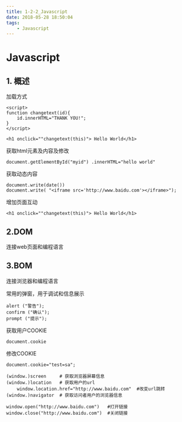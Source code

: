 ```yaml
---
title: 1-2-2_Javascript
date: 2018-05-28 18:50:04
tags: 
    - Javascript
---
```


# Javascript

## 1. 概述

加载方式
```
<script>
function changetext(id){
    id.innerHTML="THANK YOU!";
}
</script>

<h1 onclick=""changetext(this)"> Hello World</h1>
```

获取html元素及内容及修改
```
document.getElementById("myid") .innerHTML="hello world"
```

获取动态内容
```
document.write(date())
document.write( "<iframe src='http://www.baidu.com'></iframe>");
```

增加页面互动

```
<h1 onclick=""changetext(this)"> Hello World</h1>
```


## 2.DOM
连接web页面和编程语言

## 3.BOM
连接浏览器和编程语言

常用的弹窗，用于调试和信息展示
```
alert ("警告");
confirm ("确认");
prompt ("提示");
```

获取用户COOKIE
```
document.cookie
```
修改COOKIE
```
document.cookie="test=sa";
```

```
(window.)screen     # 获取浏览器屏幕信息
(window.)location   # 获取用户的url
    window.location.href="http://www.baidu.com"  #改变url跳转
(window.)navigator  # 获取访问者用户的浏览器信息

window.open("http://www.baidu.com")   #打开链接
window.close("http://www.baidu.com")  #关闭链接
```

